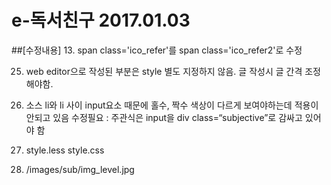 # e-독서친구 2017.01.03

##[수정내용]
13. span class='ico_refer'를 span class='ico_refer2'로 수정

25. web editor으로 작성된 부분은 style 별도 지정하지 않음. 글 작성시 글 간격 조정해야함.

36. 소스 li와 li 사이 input요소 때문에 홀수, 짝수 색상이 다르게 보여야하는데 적용이 안되고 있음
    수정필요 : 주관식은 input을 div class=“subjective”로 감싸고 있어야 함
    
40. style.less   style.css

47. /images/sub/img_level.jpg 

